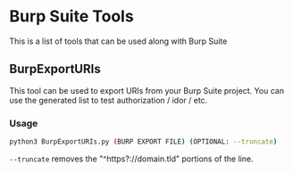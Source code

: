 # Burp Suite Tools
This is a list of tools that can be used along with Burp Suite
## BurpExportURIs
This tool can be used to export URIs from your Burp Suite project. You can use the generated list to test authorization / idor / etc.
### Usage
```bash
python3 BurpExportURIs.py (BURP EXPORT FILE) (OPTIONAL: --truncate)
```
`--truncate` removes the "^https?://domain.tld" portions of the line.
